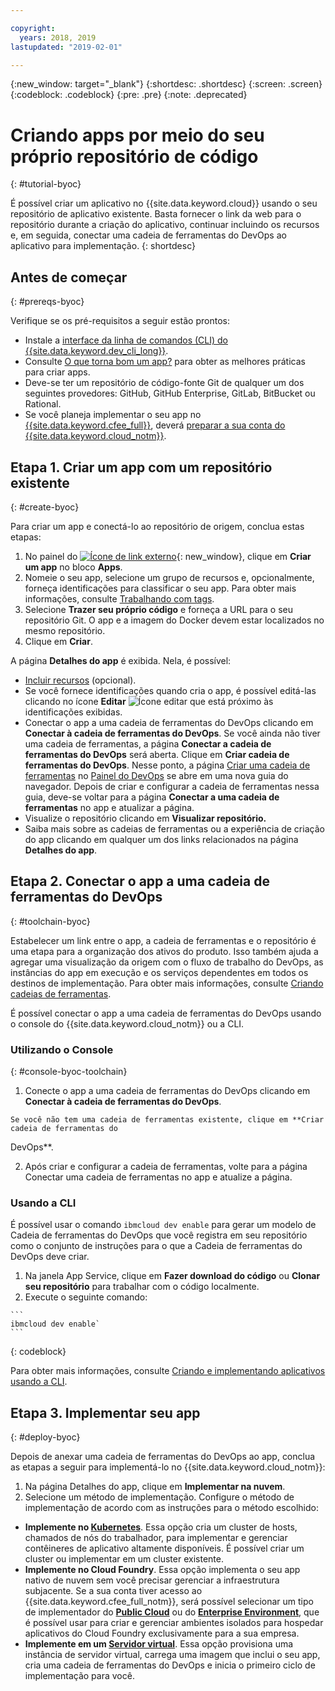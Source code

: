 ```yaml
---

copyright:
  years: 2018, 2019
lastupdated: "2019-02-01"

---
```


{:new_window: target="_blank"}
{:shortdesc: .shortdesc}
{:screen: .screen}
{:codeblock: .codeblock}
{:pre: .pre}
{:note: .deprecated}

# Criando apps por meio do seu próprio repositório de código
{: #tutorial-byoc}

É possível criar um aplicativo no {{site.data.keyword.cloud}} usando o seu repositório de aplicativo existente. Basta
fornecer o link da web para o repositório durante a criação do aplicativo, continuar incluindo os recursos e,
em seguida, conectar uma cadeia de ferramentas do DevOps ao aplicativo para implementação.
{: shortdesc}

## Antes de começar
{: #prereqs-byoc}

Verifique se os pré-requisitos a seguir estão prontos:

 * Instale a [interface da linha de comandos (CLI) do {{site.data.keyword.dev_cli_long}}](/docs/cli/index.html).
 * Consulte [O que torna bom um app?](/docs/apps/best-practice.html#best-practice) para obter as melhores
práticas para criar apps.
 * Deve-se ter um repositório de código-fonte Git de qualquer um dos seguintes provedores: GitHub,
GitHub Enterprise, GitLab, BitBucket ou Rational.
 * Se você planeja implementar o seu app no [{{site.data.keyword.cfee_full}}](/docs/cloud-foundry/index.html#about), deverá [preparar a sua conta do {{site.data.keyword.cloud_notm}}](/docs/cloud-foundry/prepare-account.html#prepare).

## Etapa 1. Criar um app com um repositório existente
{: #create-byoc}

Para criar um app e conectá-lo ao repositório de origem, conclua estas etapas:

1. No painel do [ ![Ícone de link externo](../../icons/launch-glyph.svg "Ícone de link externo")](https://{DomainName}){: new_window}, clique em **Criar um app** no bloco **Apps**.
2. Nomeie o seu app, selecione um grupo de recursos e, opcionalmente, forneça identificações para classificar o seu app. Para obter mais informações, consulte [Trabalhando com tags](/docs/resources/tagging_resources.html#tag).
3. Selecione **Trazer seu próprio código** e forneça a URL para o seu repositório Git. O
app e a imagem do Docker devem estar localizados no mesmo repositório.
4. Clique em **Criar**.

A página **Detalhes do app** é exibida. Nela, é possível:
* [Incluir recursos](/docs/apps/reqnsi.html#add-resource) (opcional).
* Se você fornece identificações quando cria o app, é possível editá-las clicando no ícone **Editar** ![Ícone editar](../../icons/edit-tagging.svg) que está próximo às identificações exibidas.
* Conectar o app a uma cadeia de ferramentas do DevOps clicando em **Conectar à cadeia de ferramentas do DevOps**. Se você ainda não tiver uma cadeia de ferramentas, a página **Conectar a cadeia de ferramentas do DevOps** será aberta. Clique em **Criar cadeia de ferramentas do DevOps**. Nesse ponto, a página
[Criar uma cadeia de ferramentas](https://{DomainName}/devops/create) no
[Painel do DevOps](https://{DomainName}/devops/) se abre em uma nova guia do navegador. Depois de criar
e configurar a cadeia de ferramentas nessa guia, deve-se voltar para a página **Conectar a uma cadeia de
ferramentas** no app e atualizar a página.
* Visualize o repositório clicando em **Visualizar repositório.**
* Saiba mais sobre as cadeias de ferramentas ou a experiência de criação do app clicando em qualquer um dos links
relacionados na página **Detalhes do app**.

## Etapa 2. Conectar o app a uma cadeia de ferramentas do DevOps
{: #toolchain-byoc}

Estabelecer um link entre o app, a cadeia de ferramentas e o repositório é uma etapa para a organização dos
ativos do produto. Isso também ajuda a agregar uma visualização da origem com o fluxo de trabalho do DevOps, as
instâncias do app em execução e os serviços dependentes em todos os destinos de implementação. Para obter mais informações, consulte [Criando cadeias de ferramentas](/docs/services/ContinuousDelivery/toolchains_working.html#toolchains_getting_started).

É possível conectar o app a uma cadeia de ferramentas do DevOps usando o console do {{site.data.keyword.cloud_notm}} ou a CLI.

### Utilizando o Console
{: #console-byoc-toolchain}

  1. Conecte o app a uma cadeia de ferramentas do DevOps clicando em **Conectar à cadeia de ferramentas do DevOps**. 
  
    Se você não tem uma cadeia de ferramentas existente, clique em **Criar cadeia de ferramentas do
DevOps**. 
    
  2. Após criar e configurar a cadeia de ferramentas, volte para a página Conectar uma cadeia de
ferramentas no app e atualize a página. 

### Usando a CLI

É possível usar o comando `ibmcloud dev enable` para gerar um modelo de Cadeia de ferramentas do DevOps que você registra em seu repositório como o conjunto de instruções para o que a Cadeia de ferramentas do DevOps deve criar. 

  1. Na janela App Service, clique em **Fazer download do código** ou **Clonar seu
repositório** para trabalhar com o código localmente.
  2. Execute o seguinte comando:
    
    ```
    ibmcloud dev enable`
    ```
   {: codeblock}

Para obter mais informações, consulte [Criando e implementando aplicativos usando a CLI](/docs/apps/create-deploy-cli.html#create-deploy-app-cli).

## Etapa 3. Implementar seu app
{: #deploy-byoc}

Depois de anexar uma cadeia de ferramentas do DevOps ao app, conclua as etapas a seguir para implementá-lo no {{site.data.keyword.cloud_notm}}: 

1. Na página Detalhes do app, clique em **Implementar na nuvem**.
2. Selecione um método de implementação. Configure o método de implementação de acordo com as instruções para o método escolhido:
  * **Implemente no [Kubernetes](/docs/apps/deploying/containers.html#containers)**. Essa opção cria um cluster de hosts, chamados de nós do trabalhador, para implementar e gerenciar contêineres de aplicativo altamente disponíveis. É possível criar um cluster ou implementar em um cluster existente.
  * **Implemente no Cloud Foundry**. Essa opção implementa o seu app nativo de nuvem sem você precisar gerenciar a infraestrutura subjacente. Se a sua conta tiver acesso ao {{site.data.keyword.cfee_full_notm}}, será possível selecionar um tipo de implementador do **[Public Cloud](/docs/cloud-foundry-public/about-cf.html#about-cf)** ou do **[Enterprise Environment](/docs/cloud-foundry-public/cfee.html#cfee)**, que é possível usar para criar e gerenciar ambientes isolados para hospedar aplicativos do Cloud Foundry exclusivamente para a sua empresa.
  * **Implemente em um [Servidor virtual](/docs/apps/vsi-deploy.html#vsi-deploy)**. Essa opção provisiona uma instância de servidor virtual, carrega uma imagem que inclui o seu app, cria uma cadeia de ferramentas do DevOps e inicia o primeiro ciclo de implementação para você.


